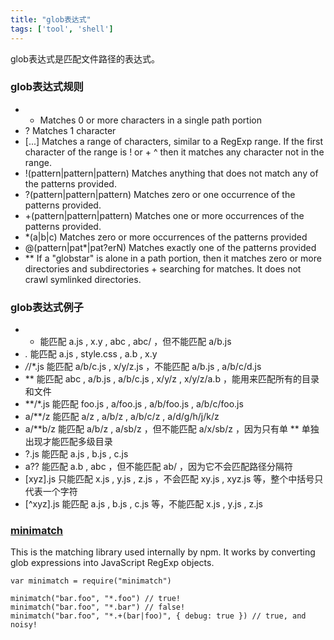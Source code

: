 ```yaml
---
title: "glob表达式"
tags: ['tool', 'shell']
---
```


glob表达式是匹配文件路径的表达式。

### glob表达式规则
+ * Matches 0 or more characters in a single path portion
+ ? Matches 1 character
+ [...] Matches a range of characters, similar to a RegExp range. If the first character of the range is ! or + ^ then it matches any character not in the range.
+ !(pattern|pattern|pattern) Matches anything that does not match any of the patterns provided.
+ ?(pattern|pattern|pattern) Matches zero or one occurrence of the patterns provided.
+ +(pattern|pattern|pattern) Matches one or more occurrences of the patterns provided.
+ *(a|b|c) Matches zero or more occurrences of the patterns provided
+ @(pattern|pat*|pat?erN) Matches exactly one of the patterns provided
+ ** If a "globstar" is alone in a path portion, then it matches zero or more directories and subdirectories + searching for matches. It does not crawl symlinked directories.

### glob表达式例子

+ * 能匹配 a.js , x.y , abc , abc/ ，但不能匹配 a/b.js
+ *.* 能匹配 a.js , style.css , a.b , x.y
+ */*/*.js 能匹配 a/b/c.js , x/y/z.js ，不能匹配 a/b.js , a/b/c/d.js
+ ** 能匹配 abc , a/b.js , a/b/c.js , x/y/z , x/y/z/a.b ，能用来匹配所有的目录和文件
+ **/*.js 能匹配 foo.js , a/foo.js , a/b/foo.js , a/b/c/foo.js
+ a/**/z 能匹配 a/z , a/b/z , a/b/c/z , a/d/g/h/j/k/z
+ a/**b/z 能匹配 a/b/z , a/sb/z ，但不能匹配 a/x/sb/z ，因为只有单 ** 单独出现才能匹配多级目录
+ ?.js 能匹配 a.js , b.js , c.js
+  a?? 能匹配 a.b , abc ，但不能匹配 ab/ ，因为它不会匹配路径分隔符
+ [xyz].js 只能匹配 x.js , y.js , z.js ，不会匹配 xy.js , xyz.js 等，整个中括号只代表一个字符
+ [^xyz].js 能匹配 a.js , b.js , c.js 等，不能匹配 x.js , y.js , z.js


### [minimatch](https://www.npmjs.com/package/minimatch)
This is the matching library used internally by npm.
It works by converting glob expressions into JavaScript RegExp objects.

```
var minimatch = require("minimatch")
 
minimatch("bar.foo", "*.foo") // true!
minimatch("bar.foo", "*.bar") // false!
minimatch("bar.foo", "*.+(bar|foo)", { debug: true }) // true, and noisy!
```


